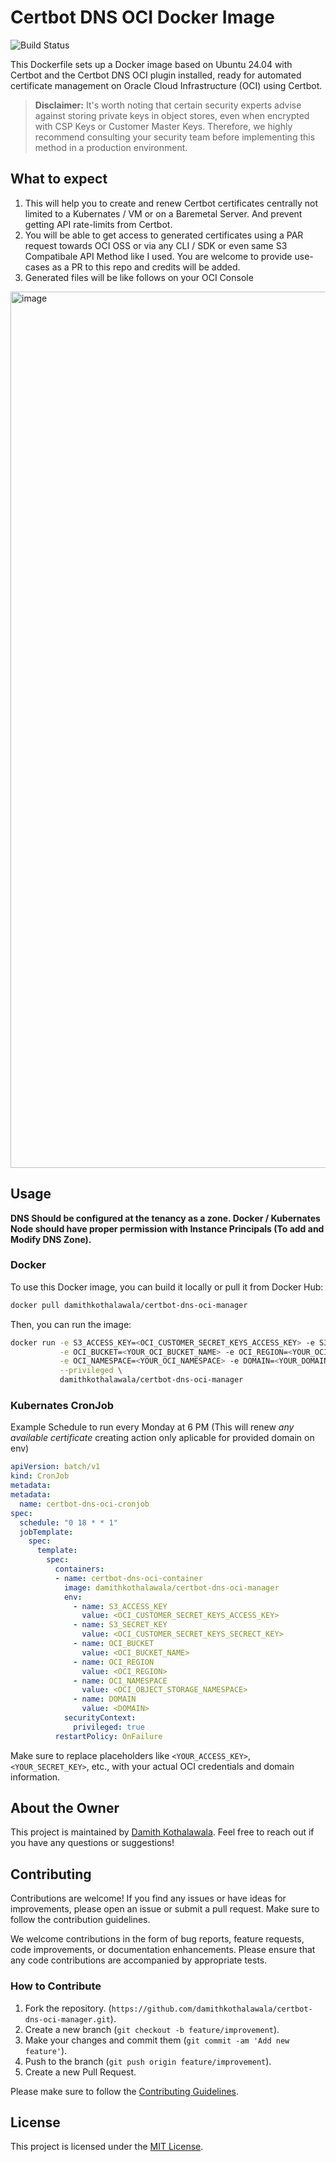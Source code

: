 # Certbot DNS OCI Docker Image

![Build Status](https://github.com/damithkothalawala/certbot-dns-oci-manager/actions/workflows/docker-image.yml/badge.svg)

This Dockerfile sets up a Docker image based on Ubuntu 24.04 with Certbot and the Certbot DNS OCI plugin installed, ready for automated certificate management on Oracle Cloud Infrastructure (OCI) using Certbot.

> **Disclaimer:** It's worth noting that certain security experts advise against storing private keys in object stores, even when encrypted with CSP Keys or Customer Master Keys. Therefore, we highly recommend consulting your security team before implementing this method in a production environment.


## What to expect

1. This will help you to create and renew Certbot certificates centrally not limited to a Kubernates / VM or on a Baremetal Server. And prevent getting API rate-limits from Certbot.
2. You will be able to get access to generated certificates using a PAR request towards OCI OSS or via any CLI / SDK or even same S3 Compatibale API Method like I used. You are welcome to provide use-cases as a PR to this repo and credits will be added.
3. Generated files will be like follows on your OCI Console
<img width="1402" alt="image" src="https://github.com/damithkothalawala/certbot-dns-oci-manager/assets/8252891/2635b3b1-eb0a-46a7-9307-feb690bf1d03">

## Usage

**DNS Should be configured at the tenancy as a zone. Docker / Kubernates Node should have proper permission with Instance Principals (To add and Modify DNS Zone).**

### Docker
To use this Docker image, you can build it locally or pull it from Docker Hub:

```bash
docker pull damithkothalawala/certbot-dns-oci-manager
```
Then, you can run the image:

```bash
docker run -e S3_ACCESS_KEY=<OCI_CUSTOMER_SECRET_KEYS_ACCESS_KEY> -e S3_SECRET_KEY=<OCI_CUSTOMER_SECRET_KEYS_SECRECT_KEY> \
           -e OCI_BUCKET=<YOUR_OCI_BUCKET_NAME> -e OCI_REGION=<YOUR_OCI_REGION> \
           -e OCI_NAMESPACE=<YOUR_OCI_NAMESPACE> -e DOMAIN=<YOUR_DOMAIN> \
           --privileged \
           damithkothalawala/certbot-dns-oci-manager
```

### Kubernates CronJob

Example Schedule to run every Monday at 6 PM (This will renew *any available certificate* creating action only aplicable for provided domain on env)

```yaml
apiVersion: batch/v1
kind: CronJob
metadata:
metadata:
  name: certbot-dns-oci-cronjob
spec:
  schedule: "0 18 * * 1"  
  jobTemplate:
    spec:
      template:
        spec:
          containers:
          - name: certbot-dns-oci-container
            image: damithkothalawala/certbot-dns-oci-manager
            env:
              - name: S3_ACCESS_KEY
                value: <OCI_CUSTOMER_SECRET_KEYS_ACCESS_KEY>
              - name: S3_SECRET_KEY
                value: <OCI_CUSTOMER_SECRET_KEYS_SECRECT_KEY>
              - name: OCI_BUCKET
                value: <OCI_BUCKET_NAME>
              - name: OCI_REGION
                value: <OCI_REGION>
              - name: OCI_NAMESPACE
                value: <OCI_OBJECT_STORAGE_NAMESPACE>
              - name: DOMAIN
                value: <DOMAIN>
            securityContext:
              privileged: true
          restartPolicy: OnFailure
```

Make sure to replace placeholders like `<YOUR_ACCESS_KEY>`, `<YOUR_SECRET_KEY>`, etc., with your actual OCI credentials and domain information.

## About the Owner

This project is maintained by [Damith Kothalawala](https://github.com/damithkothalawala). Feel free to reach out if you have any questions or suggestions!

## Contributing

Contributions are welcome! If you find any issues or have ideas for improvements, please open an issue or submit a pull request. Make sure to follow the contribution guidelines.

We welcome contributions in the form of bug reports, feature requests, code improvements, or documentation enhancements. Please ensure that any code contributions are accompanied by appropriate tests.

### How to Contribute

1. Fork the repository. (`https://github.com/damithkothalawala/certbot-dns-oci-manager.git`).
2. Create a new branch (`git checkout -b feature/improvement`).
3. Make your changes and commit them (`git commit -am 'Add new feature'`).
4. Push to the branch (`git push origin feature/improvement`).
5. Create a new Pull Request.

Please make sure to follow the [Contributing Guidelines](CONTRIBUTING.md).

## License

This project is licensed under the [MIT License](LICENSE).
